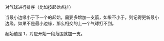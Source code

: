 对气球进行排序（比如按起始点排）

当最小边缘小于下一个的起始，需要多增加一支箭，如果不小于，则记得更新最小边缘。如果不是最小边缘，那么相交的上一个气球打不到。

起始值是 1，对应开始一段范围就加一支。